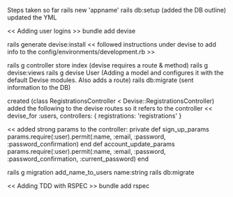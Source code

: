 Steps taken so far
rails new 'appname'
rails db:setup (added the DB outline)
updated the YML

<< Adding user logins >>
bundle add devise

rails generate devise:install    << followed instructions under devise to add info to the config/environments/development.rb >>

rails g controller store index (devise requires a route & method)
rails g devise:views
rails g devise User (Adding a model and configures it with the default Devise modules. Also adds a route)
rails db:migrate (sent information to the DB)

created (class RegistrationsController < Devise::RegistrationsController)
added the following to the devise routes so it refers to the controller
<<
  devise_for :users, controllers: {
    registrations: 'registrations'
  }
>>

<<
added strong params to the controller:
    private
    def sign_up_params
        params.require(:user).permit(:name, :email, :password, :password_confirmation)
    end
    def account_update_params
        params.require(:user).permit(:name, :email, :password, :password_confirmation, :current_password)
    end
>>
rails g migration add_name_to_users name:string
rails db:migrate

<< Adding TDD with RSPEC >>
bundle add rspec